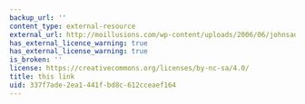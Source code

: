 ```yaml
---
backup_url: ''
content_type: external-resource
external_url: http://moillusions.com/wp-content/uploads/2006/06/johnsadowski_castle_anim.gif
has_external_licence_warning: true
has_external_license_warning: true
is_broken: ''
license: https://creativecommons.org/licenses/by-nc-sa/4.0/
title: this link
uid: 337f7ade-2ea1-441f-bd8c-612cceaef164
---
```

